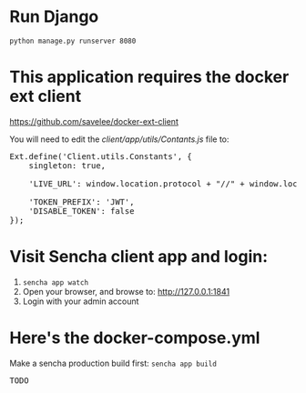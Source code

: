 # Run Django

`python manage.py runserver 8080`

# This application requires the docker ext client

https://github.com/savelee/docker-ext-client

You will need to edit the *client/app/utils/Contants.js* file to:
<pre>
Ext.define('Client.utils.Constants', {
    singleton: true,

    'LIVE_URL': window.location.protocol + "//" + window.location.host + ':8080',

    'TOKEN_PREFIX': 'JWT',
    'DISABLE_TOKEN': false
});
</pre>

# Visit Sencha client app and login:

1. `sencha app watch`
2. Open your browser, and browse to: http://127.0.0.1:1841
3. Login with your admin account

# Here's the docker-compose.yml

Make a sencha production build first:
`sencha app build`

<pre>
TODO
</pre>
